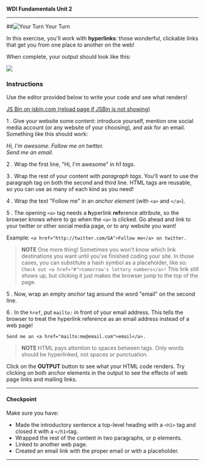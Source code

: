 **WDI Fundamentals Unit 2**

---

##![Your Turn](../assets/exercise.png) Your Turn

In this exercise, you'll work with **hyperlinks**: those wonderful, clickable links that get you from one place to another on the web!

When complete, your output should look like this:

![](../assets/elkwebdesign/hyperlinks.png)


### Instructions

Use the editor provided below to write your code and see what renders!

<a class="jsbin-embed" href="https://jsbin.com/vuquwe/embed?htmlheight=600px">JS Bin on jsbin.com (reload page if JSBin is not showing)</a><script src="https://static.jsbin.com/js/embed.min.js?3.35.12"></script>


1 . Give your website some content: introduce yourself, mention one social media account (or any website of your choosing), and ask for an email. Something like this should work:

*Hi, I'm awesome.
Follow me on twitter.  
Send me an email.*

2 . Wrap the first line, "Hi, I'm awesome" in *h1 tags*.

3 . Wrap the rest of your content with *paragraph tags*. You'll want to use the paragraph tag on both the second and third line. HTML tags are reusable, so you can use as many of each kind as you need!

4 . Wrap the text "Follow me" in an *anchor element* (with `<a>` and `</a>`).

5 . The opening `<a>` tag needs a <strong>h</strong>yperlink <strong>ref</strong>erence attribute, so the browser knows where to go when the `<a>` is clicked. Go ahead and link to your twitter or other social media page, or to any website you want!

Example:
`<a href="http://twitter.com/GA">Follow me</a> on twitter.`

> **NOTE** One more thing! Sometimes you won't know which link destinations you want until you've finished coding your site. In those cases, you can substitute a hash symbol as a placeholder, like so: `Check out <a href="#">tomorrow's lottery numbers</a>!` This link still shows up, but clicking it just makes the browser jump to the top of the page.

5 . Now, wrap an empty *anchor* tag around the word "email" on the second line.

6 . In the `href`, put `mailto:` in front of your email address. This tells the browser to treat the hyperlink reference as an email address instead of a web page!

`Send me an <a href="mailto:me@email.com">email</a>.`

> **NOTE** HTML pays attention to spaces between tags. Only words should be hyperlinked, not spaces or punctuation.



Click on the **OUTPUT** button to see what your HTML code renders. Try clicking on both anchor elements in the output to see the effects of web page links and mailing links.

---


#### Checkpoint

Make sure you have:

- Made the introductory sentence a top-level heading with a `<h1>` tag and closed it with a `</h1>`tag.
- Wrapped the rest of the content in two paragraphs, or p elements.
- Linked to another web page.
- Created an email link with the proper email or with a  placeholder.

---
